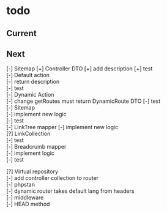 # todo

## Current

## Next

[-] Sitemap
    [+] Controller DTO
        [+] add description
        [+] test  
    [-] Default action  
        [-] return description  
        [-] test  
    [-] Dynamic Action  
        [-] change getRoutes must return DynamicRoute DTO
        [-] test  
    [-] Sitemap  
        [-] implement new logic  
        [-] test  
    [-] LinkTree mapper
        [-] implement new logic  
        [?] LinkCollection  
        [-] test  
    [-] Breadcrumb mapper  
        [-] implement logic  
        [-] test  

[?] Virtual repository  
[-] add controller collection to router  
[-] phpstan  
[-] dynamic router takes default lang from headers  
[-] middleware  
[-] HEAD method
